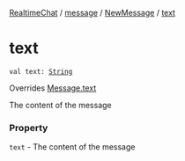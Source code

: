 [RealtimeChat](../../index.md) / [message](../index.md) / [NewMessage](index.md) / [text](./text.md)

# text

`val text: `[`String`](https://kotlinlang.org/api/latest/jvm/stdlib/kotlin/-string/index.html)

Overrides [Message.text](../-message/text.md)

The content of the message

### Property

`text` - The content of the message